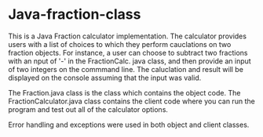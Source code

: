 # Java-fraction-class

This is a Java Fraction calculator implementation. The calculator provides users with a list of choices to which they perform cauclations on two fraction objects. For instance, a user can choose to subtract two fractions with an nput of '-' in the FractionCalc. java class, and then provide an input of two integers on the commmand line. The caluclation and result will be displayed on the console assuming that the input was valid.

The Fraction.java class is the class which contains the object code. The FractionCalculator.java class contains the client code where you can run the program and test out all of the calculator options. 

Error handling and exceptions were used in both object and client classes. 
